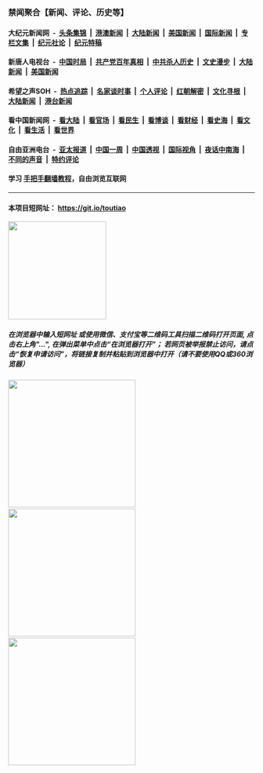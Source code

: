 ### 禁闻聚合【新闻、评论、历史等】

#### 大纪元新闻网 &nbsp;-&nbsp; [头条集锦](indexes/E头条集锦.md?t=03040102) &nbsp;|&nbsp; [港澳新闻](indexes/E港澳新闻.md?t=03040102)  &nbsp;|&nbsp; [大陆新闻](indexes/E大陆新闻.md?t=03040102) &nbsp;|&nbsp; [美国新闻](indexes/E美国新闻.md?t=03040102) &nbsp;|&nbsp; [国际新闻](indexes/E国际新闻.md?t=03040102) &nbsp;|&nbsp; [专栏文集](indexes/E专栏文集.md?t=03040102) &nbsp;|&nbsp; [纪元社论](indexes/E纪元社论.md?t=03040102) &nbsp;|&nbsp; [纪元特稿](indexes/E纪元特稿.md?t=03040102) 

#### 新唐人电视台 &nbsp;-&nbsp; [中国时局](indexes/N中国时局.md?t=03040102) &nbsp;|&nbsp; [共产党百年真相](indexes/N共产党百年真相.md?t=03040102) &nbsp;|&nbsp; [中共杀人历史](indexes/N中共杀人历史.md?t=03040102) &nbsp;|&nbsp; [文史漫步](indexes/N文史漫步.md?t=03040102) &nbsp;|&nbsp; [大陆新闻](indexes/N大陆新闻.md?t=03040102) &nbsp;|&nbsp; [美国新闻](indexes/N美国新闻.md?t=03040102)

#### 希望之声SOH &nbsp;-&nbsp; [热点追踪](indexes/H热点追踪.md?t=03040102) &nbsp;|&nbsp; [名家谈时事](indexes/H名家谈时事.md?t=03040102) &nbsp;|&nbsp; [个人评论](indexes/H个人评论.md?t=03040102)  &nbsp;|&nbsp; [红朝解密](indexes/H红朝解密.md?t=03040102) &nbsp;|&nbsp; [文化寻根](indexes/H文化寻根.md?t=03040102) &nbsp;|&nbsp; [大陆新闻](indexes/H大陆新闻.md?t=03040102) &nbsp;|&nbsp; [港台新闻](indexes/H港台新闻.md?t=03040102)

#### 看中国新闻网 &nbsp;-&nbsp; [看大陆](indexes/S看大陆.md?t=03040102) &nbsp;|&nbsp; [看官场](indexes/S看官场.md?t=03040102) &nbsp;|&nbsp; [看民生](indexes/S看民生.md?t=03040102)  &nbsp;|&nbsp; [看博谈](indexes/S看博谈.md?t=03040102) &nbsp;|&nbsp; [看财经](indexes/S看财经.md?t=03040102) &nbsp;|&nbsp; [看史海](indexes/S看史海.md?t=03040102) &nbsp;|&nbsp; [看文化](indexes/S看文化.md?t=03040102) &nbsp;|&nbsp; [看生活](indexes/S看生活.md?t=03040102) &nbsp;|&nbsp; [看世界](indexes/S看世界.md?t=03040102)

#### 自由亚洲电台 &nbsp;-&nbsp; [亚太报道](indexes/R亚太报道.md?t=03040102) &nbsp;|&nbsp; [中国一周](indexes/R中国一周.md?t=03040102) &nbsp;|&nbsp; [中国透视](indexes/R中国透视.md?t=03040102)  &nbsp;|&nbsp; [国际视角](indexes/R国际视角.md?t=03040102) &nbsp;|&nbsp; [夜话中南海](indexes/R夜话中南海.md?t=03040102) &nbsp;|&nbsp; [不同的声音](indexes/R不同的声音.md?t=03040102) &nbsp;|&nbsp; [特约评论](indexes/R特约评论.md?t=03040102)

#### 学习 [手把手翻墙教程](https://github.com/gfw-breaker/guides/wiki)，自由浏览互联网

----

#### 本项目短网址： https://git.io/toutiao
<img src="https://raw.githubusercontent.com/gfw-breaker/banned-news/master/scripts/img/qr.png" width="200px"/>  

##### 在浏览器中输入短网址 或使用微信、支付宝等二维码工具扫描二维码打开页面, 点击右上角"...", 在弹出菜单中点击“在浏览器打开”； 若网页被举报禁止访问，请点击“恢复申请访问”，将链接复制并粘贴到浏览器中打开（请不要使用QQ或360浏览器）

<img src="https://raw.githubusercontent.com/gfw-breaker/banned-news/master/scripts/img/1.png" width="260px"/> &nbsp; <img src="https://raw.githubusercontent.com/gfw-breaker/banned-news/master/scripts/img/2.png" width="260px"/> &nbsp; <img src="https://raw.githubusercontent.com/gfw-breaker/banned-news/master/scripts/img/3.png" width="260px"/>
